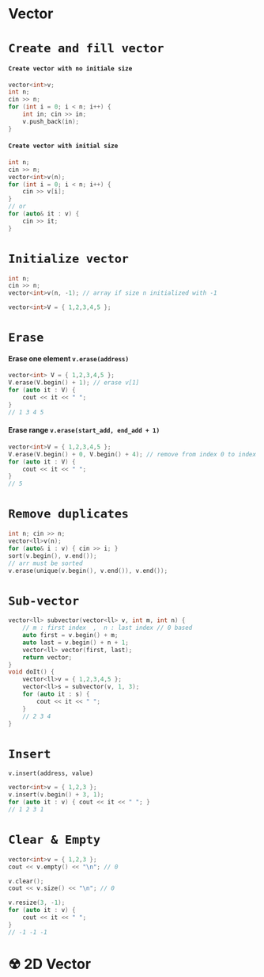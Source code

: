 # Vector

# `Create and fill vector`

#### `Create vector with no initiale size`
```cpp
vector<int>v;
int n;
cin >> n;
for (int i = 0; i < n; i++) {
    int in; cin >> in; 
    v.push_back(in);
}
```
#### `Create vector with initial size`
```cpp
int n;
cin >> n;
vector<int>v(n);
for (int i = 0; i < n; i++) {
    cin >> v[i];
}
// or
for (auto& it : v) {
    cin >> it; 
}
```

# `Initialize vector`
```cpp
int n;
cin >> n;
vector<int>v(n, -1); // array if size n initialized with -1
```
```cpp
vector<int>V = { 1,2,3,4,5 };
```
# `Erase`
#### Erase one element `v.erase(address)`
```cpp
vector<int> V = { 1,2,3,4,5 };
V.erase(V.begin() + 1); // erase v[1]
for (auto it : V) {
    cout << it << " ";
}
// 1 3 4 5
```
#### Erase range `v.erase(start_add, end_add + 1)`
```cpp
vector<int>V = { 1,2,3,4,5 };
V.erase(V.begin() + 0, V.begin() + 4); // remove from index 0 to index 3
for (auto it : V) {
    cout << it << " ";
}
// 5
```

# `Remove duplicates`
```cpp
int n; cin >> n;
vector<ll>v(n);
for (auto& i : v) { cin >> i; }
sort(v.begin(), v.end());
// arr must be sorted
v.erase(unique(v.begin(), v.end()), v.end());
```

# `Sub-vector`
```cpp
vector<ll> subvector(vector<ll> v, int m, int n) {
    // m : first index  ,  n : last index // 0 based
    auto first = v.begin() + m;
    auto last = v.begin() + n + 1;
    vector<ll> vector(first, last);
    return vector;
}
void doIt() {
    vector<ll>v = { 1,2,3,4,5 };
    vector<ll>s = subvector(v, 1, 3);
    for (auto it : s) {
        cout << it << " ";
    }
    // 2 3 4
}
```

# `Insert`
`v.insert(address, value)`
```cpp
vector<int>v = { 1,2,3 };
v.insert(v.begin() + 3, 1);
for (auto it : v) { cout << it << " "; }
// 1 2 3 1 
```

# `Clear & Empty`
```cpp
vector<int>v = { 1,2,3 };
cout << v.empty() << "\n"; // 0

v.clear();
cout << v.size() << "\n"; // 0

v.resize(3, -1);
for (auto it : v) {
    cout << it << " ";
}
// -1 -1 -1
```

# ☢ 2D Vector
